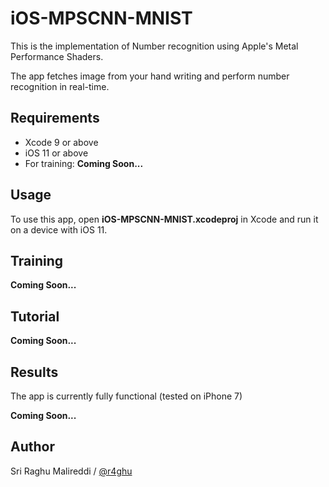 # iOS-MPSCNN-MNIST

This is the implementation of Number recognition using Apple's Metal Performance Shaders.

The app fetches image from your hand writing and perform number recognition in real-time.

## Requirements

- Xcode 9 or above 
- iOS 11 or above
- For training: **Coming Soon...**

## Usage

To use this app, open **iOS-MPSCNN-MNIST.xcodeproj** in Xcode and run it on a device with iOS 11.

## Training

**Coming Soon...**

## Tutorial

**Coming Soon...**

## Results

The app is currently fully functional (tested on iPhone 7)

**Coming Soon...**

## Author

Sri Raghu Malireddi / [@r4ghu](https://sriraghu.com)
